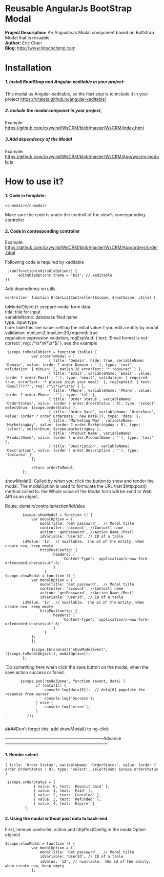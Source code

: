 # Reusable AngularJs BootStrap Modal
**Project Description:** An AngualarJs Modal component based on Bottstrap Modal that is resuable              
**Author:** Eric Chen                            
**Blog:** http://www.hitechchimp.com
# Installation
##### 1. Install BootStrap and Angular-xeditable in your project: 
This modal us Angular-xeditable, so the fisrt step is to include it in your project
https://vitalets.github.io/angular-xeditable/
##### 2. Include the modal componet in your project,
Example: https://github.com/cxywind/WsCRM/blob/master/WsCRM/index.html
##### 3.Add dependency of the Modal
Example: https://github.com/cxywind/WsCRM/blob/master/WsCRM/App/wscrm.module.js

# How to use it?
#### 1. Code in template:
```
<c-modal></c-modal> 
```
Make sure the code is under the controll of the view's conresponding controller

#### 2. Code in conresponding controller

Example: https://github.com/cxywind/WsCRM/blob/master/WsCRM/App/orders/order.html

Following code is required by xeditable
```
 .run(function(editableOptions) {
      editableOptions.theme = 'bs3'; // xeditable
})
```

Add dependency on utils.
```
controller: function OrderListController($scope, $rootScope, utils) {
```

 toModalObject(): prepare modal form data                        
 title: title for input                                 
 variableName: dababase filed name                      
 type: input type  
 hide: hide this line
 value: setting the initial value if you edit a entity by modal                        
 validation: minLen:2,maxLen:20,required: true                       
 regulation expression vaidation, regExpVaid: { text: 'Email format is not correct', reg: /^\s*\w*\s*$/ }, see the example

```
 $scope.toModalObject = function (table) {
            var orderToModal = [
                    { title: 'Domain', hide: true, variableName: 'Domain', value: (order ? order.Domain : ''), type: 'text', validation: { minLen: 2, maxlen:20 errorText: '* required' } },
                    { title: 'Email', variableName: 'Email', value: (order ? order.Email : ''), type: 'email', validation: { required: true, errorText: '* please input your email' }, regExpVaid: { text: 'Email?????', reg: /^\s*\w*\s*$/ } },
                    { title: 'Phone', variableName: 'Phone', value: (order ? order.Phone : ''), type: 'tel' },
                    { title: 'Order Status', variableName: 'OrderStatus', value: (order ? order.OrderStatus : 0), type: 'select', selectEnum: $scope.orderStatus },
                    { title: 'Order Date', variableName: 'OrderDate', value: (order ? order.OrderDate : new Date()), type: 'date' },
                    { title: 'Marketing Way', variableName: 'MarketingWay', value: (order ? order.MarketingWay : 0), type: 'select', selectEnum: $scope.marketingWay },
                    { title: 'Product Name', variableName: 'ProductName', value: (order ? order.ProductName : ''), type: 'text' },
                    { title: 'Description', variableName: 'Description', value: (order ? order.Description : ''), type: 'textarea' }
            ];

            return orderToModal;
        };
```
showModal(): Called by when you click the button to show and render the modal. The modalOption is used to formulate the URL that $http.post() method called to. the Whole value of the Modal form will be send to Web API as an object.

Route:  domain/controller/action/idValue

```
        $scope.showModal = function () {
            var modalOption = {
                modalTitle: 'Get passowrd',  // Modal tilte
                controller: 'account', //Contorll name 
                action: 'getPassword', //Action Name (Post)
                idVariable: 'UserId', // ID of a table
		idValue: '12', // nuallable， the id of the entity, when create new, keep empty
                httpPostConfig: {
                      headers: {
                          'Content-Type': 'application/x-www-form-urlencoded;charset=utf-8;'
                      }
                  }
$scope.showModal = function () {
            var modalOption = {
                modalTitle: 'Get passowrd',  // Modal tilte
                controller: 'account', //Contorll name 
                action: 'getPassword', //Action Name (Post)
                idVariable: 'UserId', // ID of a table
        idValue: '12', // nuallable， the id of the entity, when create new, keep empty
                httpPostConfig: {
                      headers: {
                          'Content-Type': 'application/x-www-form-urlencoded;charset=utf-8;'
                      }
                  }
            };
            };

            $scope.$broadcast('showModelEvent', [$scope.toModalObject(), modalOption]);
        };

```
`Do something here when click the save button on the modal, when the save action success or failed. 
```
       $scope.$on('modelDone', function (event, data) {
              if (data[1]) {
                  console.log(data[0]);  // data[0] populate the response from server
                  console.log('Success');
              } else {
                  console.log('error');
              }
          });
`
```
####Don't forget this:
add showModal() to ng-click 

———————————————————————Advance————————————————————————

#### 1. Render select 

 ```
 { title: 'Order Status', variableName: 'OrderStatus', value: (order ? order.OrderStatus : 0), type: 'select', selectEnum: $scope.orderStatus }
 ```
 ```
  $scope.orderStatus = [
              { value: 0, text: 'Deposit paid' },
              { value: 1, text: 'Paid' },
              { value: 2, text: 'Canceled' },
              { value: 3, text: 'Refunded' },
              { value: 4, text: 'Expire' }
          ];
 ```

#### 2. Using the modal without post data to back-end

First, remove controller, action and httpPostConfig in the modalOption objcect

```
$scope.showModal = function () {
            var modalOption = {
                modalTitle: 'Get passowrd',  // Modal tilte
                idVariable: 'UserId', // ID of a table
                idValue: '12', // nuallable， the id of the entity, when create new, keep empty
            };

```
 


